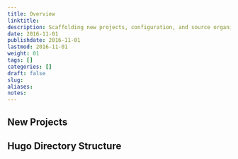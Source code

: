 ```yaml
---
title: Overview
linktitle:
description: Scaffolding new projects, configuration, and source organization.
date: 2016-11-01
publishdate: 2016-11-01
lastmod: 2016-11-01
weight: 01
tags: []
categories: []
draft: false
slug:
aliases:
notes:
---
```


## New Projects



## Hugo Directory Structure

